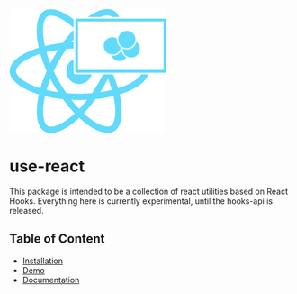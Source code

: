 <img
    src="https://github.com/jmsantos94/use-react/blob/master/misc/use-react.png"
    alt="use-react logo"
/>

# use-react
This package is intended to be a collection of react utilities based on React
Hooks. Everything here is currently experimental, until the hooks-api is
released.

## Table of Content
- [Installation](#installation)
- [Demo](#demo)
- [Documentation](#documentation)

